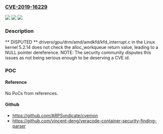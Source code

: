 ### [CVE-2019-16229](https://cve.mitre.org/cgi-bin/cvename.cgi?name=CVE-2019-16229)
![](https://img.shields.io/static/v1?label=Product&message=n%2Fa&color=blue)
![](https://img.shields.io/static/v1?label=Version&message=n%2Fa&color=blue)
![](https://img.shields.io/static/v1?label=Vulnerability&message=n%2Fa&color=brighgreen)

### Description

** DISPUTED ** drivers/gpu/drm/amd/amdkfd/kfd_interrupt.c in the Linux kernel 5.2.14 does not check the alloc_workqueue return value, leading to a NULL pointer dereference. NOTE: The security community disputes this issues as not being serious enough to be deserving a CVE id.

### POC

#### Reference
No PoCs from references.

#### Github
- https://github.com/ARPSyndicate/cvemon
- https://github.com/vincent-deng/veracode-container-security-finding-parser


